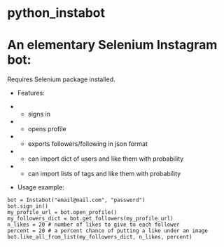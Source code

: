 # python_instabot

# An elementary Selenium Instagram bot:

Requires Selenium package installed.

* Features:
* * signs in
* * opens profile
* * exports followers/following in json format
* * can import dict of users and like them with probability
* * can import lists of tags and like them with probability

* Usage example:
```
bot = Instabot("email@mail.com", "password")
bot.sign_in()
my_profile_url = bot.open_profile()
my_followers_dict = bot.get_followers(my_profile_url)
n_likes = 20 # number of likes to give to each follower
percent = 20 # a percent chance of putting a like under an image
bot.like_all_from_list(my_followers_dict, n_likes, percent)
```